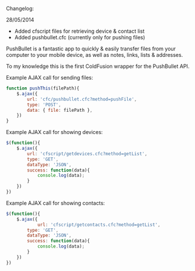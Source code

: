 Changelog:

28/05/2014
- Added cfscript files for retrieving device & contact list 
- Added pushbullet.cfc (currently only for pushing files)

PushBullet is a fantastic app to quickly & easily transfer files from your computer to your mobile device, as well as notes, links, lists & addresses.

To my knowledge this is the first ColdFusion wrapper for the PushBullet API.

Example AJAX call for sending files:

```javascript
function pushThis(filePath){
	$.ajax({
		url: 'cfc/pushbullet.cfc?method=pushFile',
		type: 'POST',
		data: { file: filePath },
	})
}
```
Example AJAX call for showing devices:

```javascript
$(function(){
	$.ajax({
		url: 'cfscript/getdevices.cfc?method=getList',
		type: 'GET',
		dataType: 'JSON',
		success: function(data){
			console.log(data);
		}
	})
})
```
Example AJAX call for showing contacts:

```javascript
$(function(){
	$.ajax({
        	url: 'cfscript/getcontacts.cfc?method=getList',
		type: 'GET',
		dataType: 'JSON',
		success: function(data){
			console.log(data);
		}
	})
})
```
